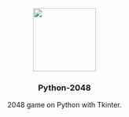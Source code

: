 <div align="center">
  <img src="https://raw.githubusercontent.com/Ryse93/Python-2048/main/Python/2048_logo.png" width="128px" style="max-width:100%;">
  <h3 align="center">Python-2048</h3>

  <p align="center">
    2048 game on Python with Tkinter.
  </p>
</div>

